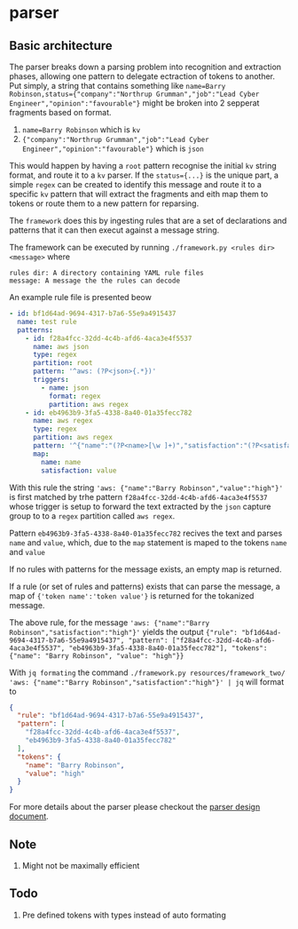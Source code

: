 # parser

## Basic architecture 

The parser breaks down a parsing problem into recognition and extraction phases, allowing one pattern to delegate ectraction of tokens to another. Put simply, a string that contains something like `name=Barry Robinson,status={"company":"Northrup Grumman","job":"Lead Cyber Engineer","opinion":"favourable"}` might be broken into 2 sepperat fragments based on format. 

1. `name=Barry Robinson` which is `kv`
2. `{"company":"Northrup Grumman","job":"Lead Cyber Engineer","opinion":"favourable"}` which is `json`

This would happen by having a `root` pattern recognise the initial `kv` string format, and route it to a `kv` parser. If the `status={...}` is the unique part, a simple `regex` can be created to identify this message and route it to a specific `kv` pattern that will extract the fragments and eith map them to tokens or route them to a new pattern for reparsing. 

The `framework` does this by ingesting rules that are a set of declarations and patterns that it can then execut against a message string. 

The framework can be executed by running `./framework.py <rules dir> <message>` where

    rules dir: A directory containing YAML rule files
    message: A message the the rules can decode

An example rule file is presented beow 

```yaml
- id: bf1d64ad-9694-4317-b7a6-55e9a4915437
  name: test rule
  patterns: 
    - id: f28a4fcc-32dd-4c4b-afd6-4aca3e4f5537
      name: aws json
      type: regex 
      partition: root
      pattern: '^aws: (?P<json>{.*})'
      triggers:
        - name: json
          format: regex
          partition: aws regex
    - id: eb4963b9-3fa5-4338-8a40-01a35fecc782
      name: aws regex
      type: regex
      partition: aws regex
      pattern: '^{"name":"(?P<name>[\w ]+)","satisfaction":"(?P<satisfaction>[\w ]+)"}'
      map:
        name: name
        satisfaction: value
```

With this rule the string `'aws: {"name":"Barry Robinson","value":"high"}'` is first matched by trhe pattern `f28a4fcc-32dd-4c4b-afd6-4aca3e4f5537` whose trigger is setup to forward the text extracted by the `json` capture group to to a `regex` partition called `aws regex`. 

Pattern `eb4963b9-3fa5-4338-8a40-01a35fecc782` recives the text and parses `name` and `value`, which, due to the `map` statement is maped to the tokens `name` and `value`

If no rules with patterns for the message exists, an empty map is returned. 

If a rule (or set of rules and patterns) exists that can parse the message, a map of `{'token name':'token value'}` is returned for the tokanized message. 

The above rule, for the message `'aws: {"name":"Barry Robinson","satisfaction":"high"}'` yields the output `{"rule": "bf1d64ad-9694-4317-b7a6-55e9a4915437", "pattern": ["f28a4fcc-32dd-4c4b-afd6-4aca3e4f5537", "eb4963b9-3fa5-4338-8a40-01a35fecc782"], "tokens": {"name": "Barry Robinson", "value": "high"}}`

With `jq formating` the command `./framework.py resources/framework_two/ 'aws: {"name":"Barry Robinson","satisfaction":"high"}' | jq` will format to

```json
{
  "rule": "bf1d64ad-9694-4317-b7a6-55e9a4915437",
  "pattern": [
    "f28a4fcc-32dd-4c4b-afd6-4aca3e4f5537",
    "eb4963b9-3fa5-4338-8a40-01a35fecc782"
  ],
  "tokens": {
    "name": "Barry Robinson",
    "value": "high"
  }
}
```

For more details about the parser please checkout the [parser design document](docs/design.md).

## Note 

1. Might not be maximally efficient

## Todo 

1. Pre defined tokens with types instead of auto formating
